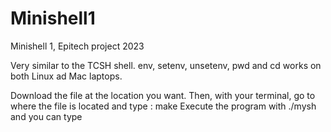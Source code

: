 # Minishell1
Minishell 1, Epitech project 2023

Very similar to the TCSH shell. env, setenv, unsetenv, pwd and cd works on both Linux ad Mac laptops.

Download the file at the location you want.
Then, with your terminal, go to where the file is located and type : make
Execute the program with ./mysh and you can type
